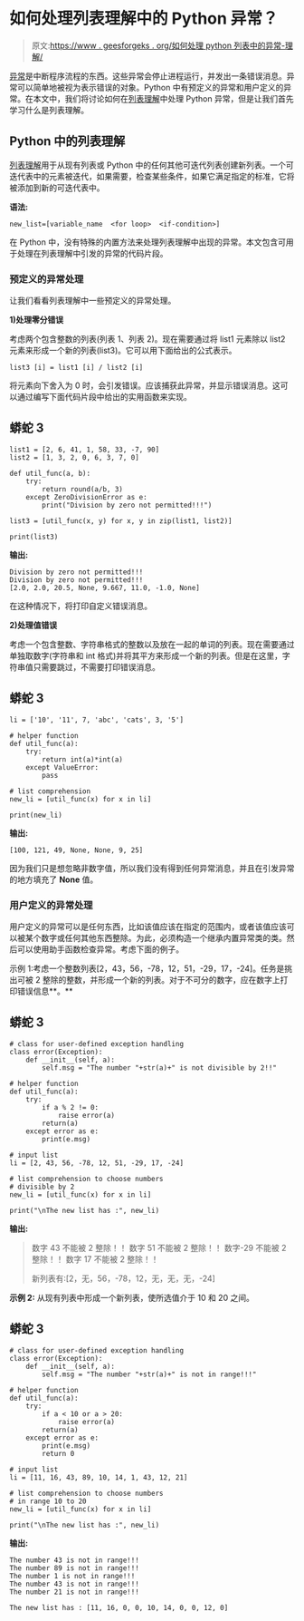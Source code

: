# 如何处理列表理解中的 Python 异常？

> 原文:[https://www . geesforgeks . org/如何处理 python 列表中的异常-理解/](https://www.geeksforgeeks.org/how-to-handle-a-python-exception-in-a-list-comprehension/)

[异常](https://www.geeksforgeeks.org/python-exception-handling/)是中断程序流程的东西。这些异常会停止进程运行，并发出一条错误消息。异常可以简单地被视为表示错误的对象。Python 中有预定义的异常和用户定义的异常。在本文中，我们将讨论如何在[列表理解](https://www.geeksforgeeks.org/python-list-comprehension-and-slicing/)中处理 Python 异常，但是让我们首先学习什么是列表理解。

## Python 中的列表理解

[列表理解](https://www.geeksforgeeks.org/python-list-comprehension-and-slicing/)用于从现有列表或 Python 中的任何其他可迭代列表创建新列表。一个可迭代表中的元素被迭代，如果需要，检查某些条件，如果它满足指定的标准，它将被添加到新的可迭代表中。

**语法:**

```
new_list=[variable_name  <for loop>  <if-condition>]
```

在 Python 中，没有特殊的内置方法来处理列表理解中出现的异常。本文包含可用于处理在列表理解中引发的异常的代码片段。

### 预定义的异常处理

让我们看看列表理解中一些预定义的异常处理。

**1)处理零分错误**

考虑两个包含整数的列表(列表 1、列表 2)。现在需要通过将 list1 元素除以 list2 元素来形成一个新的列表(list3)。它可以用下面给出的公式表示。

```
list3 [i] = list1 [i] / list2 [i]
```

将元素向下舍入为 0 时，会引发错误。应该捕获此异常，并显示错误消息。这可以通过编写下面代码片段中给出的实用函数来实现。

## 蟒蛇 3

```
list1 = [2, 6, 41, 1, 58, 33, -7, 90]
list2 = [1, 3, 2, 0, 6, 3, 7, 0]

def util_func(a, b):
    try:
        return round(a/b, 3)
    except ZeroDivisionError as e:
        print("Division by zero not permitted!!!")

list3 = [util_func(x, y) for x, y in zip(list1, list2)]

print(list3)
```

**输出:**

```
Division by zero not permitted!!!
Division by zero not permitted!!!
[2.0, 2.0, 20.5, None, 9.667, 11.0, -1.0, None]
```

在这种情况下，将打印自定义错误消息。

**2)处理值错误**

考虑一个包含整数、字符串格式的整数以及放在一起的单词的列表。现在需要通过单独取数字(字符串和 int 格式)并将其平方来形成一个新的列表。但是在这里，字符串值只需要跳过，不需要打印错误消息。

## 蟒蛇 3

```
li = ['10', '11', 7, 'abc', 'cats', 3, '5']

# helper function
def util_func(a):
    try:
        return int(a)*int(a)
    except ValueError:
        pass

# list comprehension
new_li = [util_func(x) for x in li]

print(new_li)
```

**输出:**

```
[100, 121, 49, None, None, 9, 25]
```

因为我们只是想忽略非数字值，所以我们没有得到任何异常消息，并且在引发异常的地方填充了 **None** 值。

### 用户定义的异常处理

用户定义的异常可以是任何东西，比如该值应该在指定的范围内，或者该值应该可以被某个数字或任何其他东西整除。为此，必须构造一个继承内置异常类的类。然后可以使用助手函数检查异常。考虑下面的例子。

示例 1:考虑一个整数列表[2，43，56，-78，12，51，-29，17，-24]。任务是挑出可被 2 整除的整数，并形成一个新的列表。对于不可分的数字，应在数字上打印错误信息**。**

## 蟒蛇 3

```
# class for user-defined exception handling
class error(Exception):
    def __init__(self, a):
        self.msg = "The number "+str(a)+" is not divisible by 2!!"

# helper function
def util_func(a):
    try:
        if a % 2 != 0:
            raise error(a)
        return(a)
    except error as e:
        print(e.msg)

# input list
li = [2, 43, 56, -78, 12, 51, -29, 17, -24]

# list comprehension to choose numbers
# divisible by 2
new_li = [util_func(x) for x in li]

print("\nThe new list has :", new_li)
```

**输出:**

> 数字 43 不能被 2 整除！！
> 数字 51 不能被 2 整除！！
> 数字-29 不能被 2 整除！！
> 数字 17 不能被 2 整除！！
> 
> 新列表有:[2，无，56，-78，12，无，无，无，-24]

**示例 2:** 从现有列表中形成一个新列表，使所选值介于 10 和 20 之间。

## 蟒蛇 3

```
# class for user-defined exception handling
class error(Exception):
    def __init__(self, a):
        self.msg = "The number "+str(a)+" is not in range!!!"

# helper function
def util_func(a):
    try:
        if a < 10 or a > 20:
            raise error(a)
        return(a)
    except error as e:
        print(e.msg)
        return 0

# input list
li = [11, 16, 43, 89, 10, 14, 1, 43, 12, 21]

# list comprehension to choose numbers
# in range 10 to 20
new_li = [util_func(x) for x in li]

print("\nThe new list has :", new_li)
```

**输出:**

```
The number 43 is not in range!!!
The number 89 is not in range!!!
The number 1 is not in range!!!
The number 43 is not in range!!!
The number 21 is not in range!!!

The new list has : [11, 16, 0, 0, 10, 14, 0, 0, 12, 0]
```